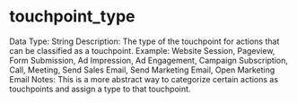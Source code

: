 # touchpoint_type

Data Type: String
Description: The type of the touchpoint for actions that can be classified as a touchpoint.
Example: Website Session,
Pageview,
Form Submission,
Ad Impression,
Ad Engagement,
Campaign Subscription,
Call,
Meeting,
Send Sales Email,
Send Marketing Email,
Open Marketing Email
Notes: This is a more abstract way to categorize certain actions as touchpoints and assign a type to that touchpoint.